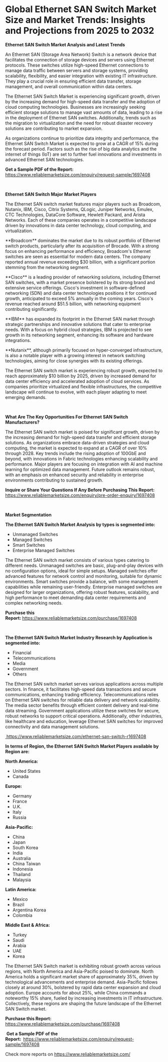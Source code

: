 <p><h1>Global Ethernet SAN Switch Market Size and Market Trends: Insights and Projections from 2025 to 2032</h1></p><p><strong>Ethernet SAN Switch Market Analysis and Latest Trends</strong></p>
<p><p>An Ethernet SAN (Storage Area Network) Switch is a network device that facilitates the connection of storage devices and servers using Ethernet protocols. These switches utilize high-speed Ethernet connections to manage data traffic between servers and storage systems, providing scalability, flexibility, and easier integration with existing IT infrastructure. They play a crucial role in ensuring efficient data transfer, storage management, and overall communication within data centers.</p><p>The Ethernet SAN Switch Market is experiencing significant growth, driven by the increasing demand for high-speed data transfer and the adoption of cloud computing technologies. Businesses are increasingly seeking efficient storage solutions to manage vast amounts of data, leading to a rise in the deployment of Ethernet SAN switches. Additionally, trends such as the migration to virtualization and the need for robust disaster recovery solutions are contributing to market expansion.</p><p>As organizations continue to prioritize data integrity and performance, the Ethernet SAN Switch Market is expected to grow at a CAGR of 15% during the forecast period. Factors such as the rise of big data analytics and the internet of things (IoT) are set to further fuel innovations and investments in advanced Ethernet SAN technologies.</p></p>
<p><strong>Get a Sample PDF of the Report:&nbsp;</strong> <a href="https://www.reliablemarketsize.com/enquiry/request-sample/1697408?utm_campaign=3075&utm_medium=2&utm_source=Github&utm_content=ia&utm_term=24032025&utm_id=ethernet-san-switch">https://www.reliablemarketsize.com/enquiry/request-sample/1697408</a></p>
<p>&nbsp;</p>
<p><strong>Ethernet SAN Switch Major Market Players</strong></p>
<p><p>The Ethernet SAN switch market features major players such as Broadcom, Nutanix, IBM, Cisco, Citrix Systems, QLogic, Juniper Networks, Emulex, CTC Technologies, DataCore Software, Hewlett Packard, and Arista Networks. Each of these companies operates in a competitive landscape driven by innovations in data center technology, cloud computing, and virtualization.</p><p>**Broadcom** dominates the market due to its robust portfolio of Ethernet switch products, particularly after its acquisition of Brocade. With a strong focus on enhancing performance and efficiency, Broadcom's Ethernet switches are seen as essential for modern data centers. The company reported annual revenue exceeding $30 billion, with a significant portion stemming from the networking segment.</p><p>**Cisco** is a leading provider of networking solutions, including Ethernet SAN switches, with a market presence bolstered by its strong brand and extensive service offerings. Cisco's investment in software-defined networking (SDN) and data center technologies positions it for continued growth, anticipated to exceed 5% annually in the coming years. Cisco's revenue reached around $51.5 billion, with networking equipment contributing significantly.</p><p>**IBM** has expanded its footprint in the Ethernet SAN market through strategic partnerships and innovative solutions that cater to enterprise needs. With a focus on hybrid cloud strategies, IBM is projected to see growth in its networking segment, enhancing its software and hardware integrations.</p><p>**Nutanix**, although primarily focused on hyper-converged infrastructure, is also a notable player with a growing interest in network switching technologies, aiming for close synergies with its existing offerings.</p><p>The Ethernet SAN switch market is experiencing robust growth, expected to reach approximately $10 billion by 2025, driven by increased demand for data center efficiency and accelerated adoption of cloud services. As companies prioritize virtualized and flexible infrastructures, the competitive landscape will continue to evolve, with each player adapting to meet emerging demands.</p></p>
<p>&nbsp;</p>
<p><strong>What Are The Key Opportunities For Ethernet SAN Switch Manufacturers?</strong></p>
<p><p>The Ethernet SAN switch market is poised for significant growth, driven by the increasing demand for high-speed data transfer and efficient storage solutions. As organizations embrace data-driven strategies and cloud computing, the market is expected to expand at a CAGR of over 10% through 2028. Key trends include the rising adoption of 100GbE and beyond, with innovations in Fabric technologies enhancing scalability and performance. Major players are focusing on integration with AI and machine learning for optimized data management. Future outlook remains robust, with an emphasis on enhanced security and reliability in enterprise environments contributing to sustained growth.</p></p>
<p><strong>Inquire or Share Your Questions If Any Before Purchasing This Report:</strong> <a href="https://www.reliablemarketsize.com/enquiry/pre-order-enquiry/1697408?utm_campaign=3075&utm_medium=2&utm_source=Github&utm_content=ia&utm_term=24032025&utm_id=ethernet-san-switch">https://www.reliablemarketsize.com/enquiry/pre-order-enquiry/1697408</a></p>
<p>&nbsp;</p>
<p><strong>Market Segmentation</strong></p>
<p><strong>The Ethernet SAN Switch Market Analysis by types is segmented into:</strong></p>
<p><ul><li>Unmanaged Switches</li><li>Managed Switches</li><li>Smart Switches</li><li>Enterprise Managed Switches</li></ul></p>
<p><p>The Ethernet SAN switch market consists of various types catering to different needs. Unmanaged switches are basic, plug-and-play devices with no configuration options, ideal for simple setups. Managed switches offer advanced features for network control and monitoring, suitable for dynamic environments. Smart switches provide a balance, with some management capabilities while remaining user-friendly. Enterprise managed switches are designed for larger organizations, offering robust features, scalability, and high performance to meet demanding data center requirements and complex networking needs.</p></p>
<p><strong>Purchase this Report:&nbsp;</strong><a href="https://www.reliablemarketsize.com/purchase/1697408?utm_campaign=3075&utm_medium=2&utm_source=Github&utm_content=ia&utm_term=24032025&utm_id=ethernet-san-switch">https://www.reliablemarketsize.com/purchase/1697408</a></p>
<p>&nbsp;</p>
<p><strong>The Ethernet SAN Switch Market Industry Research by Application is segmented into:</strong></p>
<p><ul><li>Financial</li><li>Telecommunications</li><li>Media</li><li>Government</li><li>Others</li></ul></p>
<p><p>The Ethernet SAN switch market serves various applications across multiple sectors. In finance, it facilitates high-speed data transactions and secure communications, enhancing trading efficiency. Telecommunications relies on Ethernet SAN switches for reliable data delivery and network scalability. The media sector benefits through efficient content delivery and real-time data streaming. Government applications utilize these switches for secure, robust networks to support critical operations. Additionally, other industries, like healthcare and education, leverage Ethernet SAN switches for improved connectivity and data management solutions.</p></p>
<p><a href="https://www.reliablemarketsize.com/ethernet-san-switch-r1697408?utm_campaign=3075&utm_medium=2&utm_source=Github&utm_content=ia&utm_term=24032025&utm_id=ethernet-san-switch">&nbsp;https://www.reliablemarketsize.com/ethernet-san-switch-r1697408</a></p>
<p><strong>In terms of Region, the Ethernet SAN Switch Market Players available by Region are:</strong></p>
<p>
    <p> <strong> North America: </strong>
        <ul>
            <li>United States</li>
            <li>Canada</li>
        </ul>
        </p> 
    <p> <strong> Europe: </strong>
        <ul>
            <li>Germany</li>
            <li>France</li>
            <li>U.K.</li>
            <li>Italy</li>
            <li>Russia</li>
        </ul>
        </p> 
    <p> <strong> Asia-Pacific: </strong>
        <ul>
            <li>China</li>
            <li>Japan</li>
            <li>South Korea</li>
            <li>India</li>
            <li>Australia</li>
            <li>China Taiwan</li>
            <li>Indonesia</li>
            <li>Thailand</li>
            <li>Malaysia</li>
        </ul>
        </p> 
    <p> <strong> Latin America: </strong>
        <ul>
            <li>Mexico</li>
            <li>Brazil</li>
            <li>Argentina Korea</li>
            <li>Colombia</li>
        </ul>
        </p> 
    <p> <strong> Middle East & Africa: </strong>
        <ul>
            <li>Turkey</li>
            <li>Saudi</li>
            <li>Arabia</li>
            <li>UAE</li>
            <li>Korea</li>
        </ul>
    </p>
    </p>
<p><p>The Ethernet SAN Switch market is exhibiting robust growth across various regions, with North America and Asia-Pacific poised to dominate. North America holds a significant market share of approximately 35%, driven by technological advancements and enterprise demand. Asia-Pacific follows closely at around 30%, bolstered by rapid data center expansion and cloud adoption. Europe accounts for about 25%, while China commands a noteworthy 15% share, fueled by increasing investments in IT infrastructure. Collectively, these regions are shaping the future landscape of the Ethernet SAN Switch market.</p></p>
<p><strong>Purchase this Report: </strong><a href="https://www.reliablemarketsize.com/purchase/1697408?utm_campaign=3075&utm_medium=2&utm_source=Github&utm_content=ia&utm_term=24032025&utm_id=ethernet-san-switch">https://www.reliablemarketsize.com/purchase/1697408</a></p>
<p>&nbsp;<strong>Get a Sample PDF of the Report:&nbsp;&nbsp;</strong><a href="https://www.reliablemarketsize.com/enquiry/request-sample/1697408?utm_campaign=3075&utm_medium=2&utm_source=Github&utm_content=ia&utm_term=24032025&utm_id=ethernet-san-switch">https://www.reliablemarketsize.com/enquiry/request-sample/1697408</a></p>
<p><strong></strong></p>
<p>Check more reports on <a href="https://www.reliablemarketsize.com/?utm_campaign=3075&utm_medium=2&utm_source=Github&utm_content=ia&utm_term=24032025&utm_id=ethernet-san-switch">https://www.reliablemarketsize.com/</a></p>